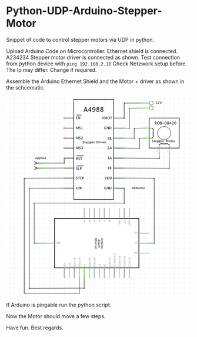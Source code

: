 # Python-UDP-Arduino-Stepper-Motor
Snippet of code to control stepper motors via UDP in python.


Upload Arduino Code on Microcontroller. Ethernet shield is connected. A234234 Stepper motor driver is connected as shown.
Test connection from python device with <code>ping 192.168.2.10</code> Check Netzwork setup before. The Ip may differ. Change if required.

Assemble the Arduino Ethernet Shield and the Motor + driver as shown in the schcematic.

![Schematic](https://raw.githubusercontent.com/Neumi/Python-UDP-Arduino-Stepper-Motor/master/schematic.png)

If Arduino is pingable run the python script.

Now the Motor should move a few steps. 

Have fun. Best regards.
